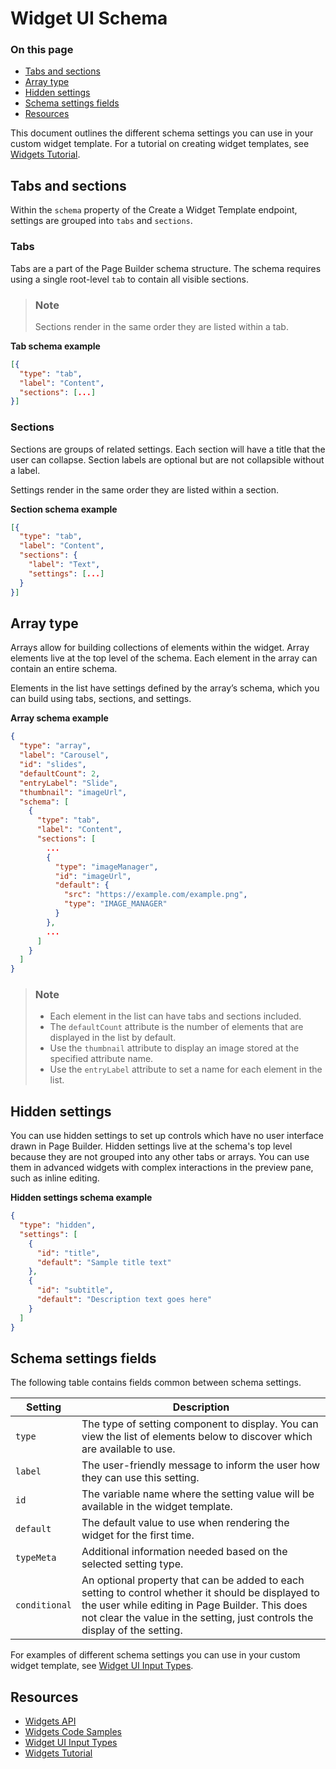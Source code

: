# Widget UI Schema

<div class="otp" id="no-index">

### On this page
- [Tabs and sections](#tabs-and-sections)
- [Array type](#array-type)
- [Hidden settings](#hidden-settings)
- [Schema settings fields](#schema-settings-fields)
- [Resources](#resources)

</div>

This document outlines the different schema settings you can use in your custom widget template. For a tutorial on creating widget templates, see [Widgets Tutorial](https://developer.bigcommerce.com/api-docs/store-management/widgets/tutorial). 

## Tabs and sections
Within the `schema` property of the Create a Widget Template endpoint, settings are grouped into `tabs` and `sections`.

### Tabs
Tabs are a part of the Page Builder schema structure. The schema requires using a single root-level `tab` to contain all visible sections.

>### Note
>
>Sections render in the same order they are listed within a tab.

**Tab schema example**
```json
[{
  "type": "tab",
  "label": "Content",
  "sections": [...]
}]
```

### Sections
Sections are groups of related settings. Each section will have a title that the user can collapse. Section labels are optional but are not collapsible without a label.

Settings render in the same order they are listed within a section.

**Section schema example**
```json
[{
  "type": "tab",
  "label": "Content",
  "sections": {
    "label": "Text",
    "settings": [...]
  }
}]
```

## Array type
Arrays allow for building collections of elements within the widget. Array elements live at the top level of the schema. Each element in the array can contain an entire schema.

Elements in the list have settings defined by the array’s schema, which you can build using tabs, sections, and settings.

**Array schema example**
```json
{
  "type": "array",
  "label": "Carousel",
  "id": "slides",
  "defaultCount": 2,
  "entryLabel": "Slide",
  "thumbnail": "imageUrl",
  "schema": [
    {
      "type": "tab",
      "label": "Content",
      "sections": [
        ...
        {
          "type": "imageManager",
          "id": "imageUrl",
          "default": {
            "src": "https://example.com/example.png",
            "type": "IMAGE_MANAGER"
          }
        },
        ...
      ]
    }
  ]
}

```
>### Note
>
>- Each element in the list can have tabs and sections included.
>- The `defaultCount` attribute is the number of elements that are displayed in the list by default.
>- Use the `thumbnail` attribute to display an image stored at the specified attribute name.
>- Use the `entryLabel` attribute to set a name for each element in the list.

## Hidden settings
You can use hidden settings to set up controls which have no user interface drawn in Page Builder. Hidden settings live at the schema's top level because they are not grouped into any other tabs or arrays. You can use them in advanced widgets with complex interactions in the preview pane, such as inline editing.

**Hidden settings schema example**
```json
{
  "type": "hidden",
  "settings": [
    {
      "id": "title",
      "default": "Sample title text"
    },
    {
      "id": "subtitle",
      "default": "Description text goes here"
    }
  ]
}
```

## Schema settings fields
The following table contains fields common between schema settings.

|Setting|Description|
|---|---|
|`type`|The type of setting component to display. You can view the list of elements below to discover which are available to use.|
|`label`|The user-friendly message to inform the user how they can use this setting.|
|`id`|The variable name where the setting value will be available in the widget template.|
|`default`|The default value to use when rendering the widget for the first time.|
|`typeMeta`|Additional information needed based on the selected setting type.|
|`conditional`|An optional property that can be added to each setting to control whether it should be displayed to the user while editing in Page Builder. This does not clear the value in the setting, just controls the display of the setting.|

For examples of different schema settings you can use in your custom widget template, see [Widget UI Input Types](https://developer.bigcommerce.com/stencil-docs/page-builder/schema-settings).

## Resources

- [Widgets API](https://developer.bigcommerce.com/api-docs/store-management/widgets/overview)
- [Widgets Code Samples](https://developer.bigcommerce.com/api-docs/storefront/widgets/widgets-code-samples)
- [Widget UI Input Types](https://developer.bigcommerce.com/stencil-docs/page-builder/schema-settings)
- [Widgets Tutorial](https://developer.bigcommerce.com/api-docs/store-management/widgets/tutorial)
